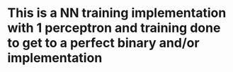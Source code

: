 # This is a NN training implementation with 1 perceptron and training done to get to a perfect binary and/or implementation
